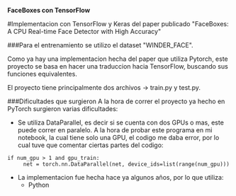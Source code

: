 **FaceBoxes con TensorFlow**

#Implementacion con TensorFlow y Keras del paper publicado "FaceBoxes: A CPU Real-time Face Detector with High Accuracy"
 
###Para el entrenamiento se utilizo el dataset "WINDER_FACE".

Como ya hay una implementacion hecha del paper que utiliza Pytorch, este proyecto se basa en hacer una traduccion hacia TensorFlow, 
buscando sus funciones equivalentes.

El proyecto tiene principalmente dos archivos -> train.py y test.py.


###Dificultades que surgieron 
A la hora de correr el proyecto ya hecho en PyTorch surgieron varias dificultades:

 - Se utiliza DataParallel, es decir si se cuenta con dos GPUs o mas, este puede correr en paralelo. A la hora de probar este programa en mi notebook, la cual 
tiene solo una GPU, el codigo me daba error, por lo cual tuve que comentar ciertas partes del codigo: 
~~~
if num_gpu > 1 and gpu_train:
     net = torch.nn.DataParallel(net, device_ids=list(range(num_gpu)))
~~~

- La implementacion fue hecha hace ya algunos años, por lo que utiliza:
    * Python 